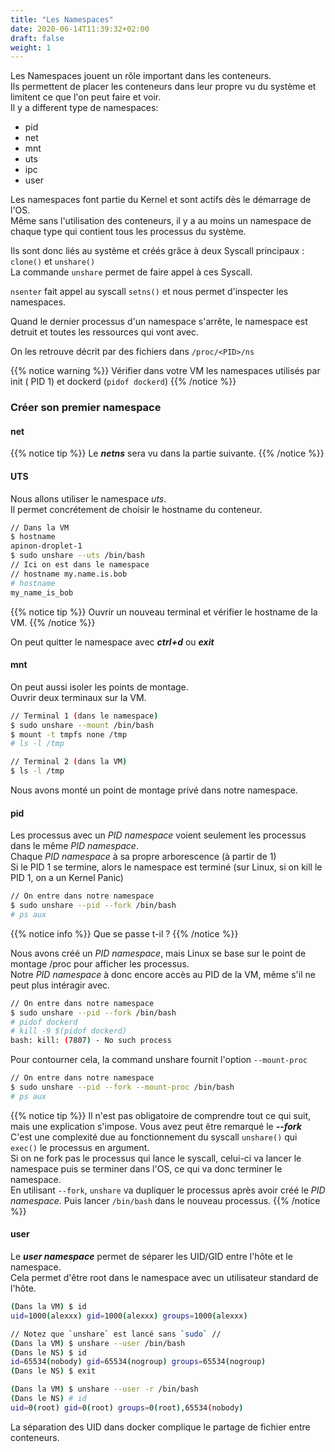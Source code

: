 ```yaml
---
title: "Les Namespaces"
date: 2020-06-14T11:39:32+02:00
draft: false
weight: 1
---
```



Les Namespaces jouent un rôle important dans les conteneurs.  
Ils permettent de placer les conteneurs dans leur propre vu du système et limitent ce que l'on peut faire et voir.  
Il y a different type de namespaces:
* pid
* net
* mnt
* uts
* ipc
* user

Les namespaces font partie du Kernel et sont actifs dès le démarrage de l'OS.  
Même sans l'utilisation des conteneurs, il y a au moins un namespace de chaque type qui contient tous les processus du système.  

Ils sont donc liés au système et créés grâce à deux Syscall principaux : `clone()` et `unshare()`  
La commande `unshare` permet de faire appel à ces Syscall.  

`nsenter` fait appel au syscall `setns()` et nous permet d'inspecter les namespaces.  

Quand le dernier processus d'un namespace s'arrête, le namespace est detruit et toutes les ressources qui vont avec.

On les retrouve décrit par des fichiers dans `/proc/<PID>/ns`

{{% notice warning %}}
Vérifier dans votre VM les namespaces utilisés par init ( PID 1) et dockerd (`pidof dockerd`)
{{% /notice %}}


### Créer son premier namespace
#### net
{{% notice tip %}}
Le ***netns*** sera vu dans la partie suivante.
{{% /notice %}}

#### UTS
Nous allons utiliser le namespace *uts*.  
Il permet concrétement de choisir le hostname du conteneur.  

```bash
// Dans la VM
$ hostname
apinon-droplet-1
$ sudo unshare --uts /bin/bash
// Ici on est dans le namespace
// hostname my.name.is.bob
# hostname
my_name_is_bob
```

{{% notice tip %}}
Ouvrir un nouveau terminal et vérifier le hostname de la VM.
{{% /notice %}}

On peut quitter le namespace avec ***ctrl+d*** ou ***exit***  

#### mnt
On peut aussi isoler les points de montage.  
Ouvrir deux terminaux sur la VM.

```bash
// Terminal 1 (dans le namespace)
$ sudo unshare --mount /bin/bash
$ mount -t tmpfs none /tmp
# ls -l /tmp
```

```bash
// Terminal 2 (dans la VM)
$ ls -l /tmp
```

Nous avons monté un point de montage privé dans notre namespace.

#### pid
Les processus avec un *PID namespace* voient seulement les processus dans le même *PID namespace*.  
Chaque *PID namespace* à sa propre arborescence (à partir de 1)   
Si le PID 1 se termine, alors le namespace est terminé (sur Linux, si on kill le PID 1, on a un Kernel Panic)

```bash
// On entre dans notre namespace
$ sudo unshare --pid --fork /bin/bash
# ps aux
```

{{% notice info %}}
Que se passe t-il ?
{{% /notice %}}


Nous avons créé un *PID namespace*, mais Linux se base sur le point de montage /proc pour afficher les processus.  
Notre *PID namespace* à donc encore accès au PID de la VM, même s'il ne peut plus intéragir avec.  

```bash
// On entre dans notre namespace
$ sudo unshare --pid --fork /bin/bash
# pidof dockerd
# kill -9 $(pidof dockerd)
bash: kill: (7807) - No such process
```

Pour contourner cela, la command unshare fournit l'option `--mount-proc`  
```bash
// On entre dans notre namespace
$ sudo unshare --pid --fork --mount-proc /bin/bash
# ps aux
```

{{% notice tip %}}
Il n'est pas obligatoire de comprendre tout ce qui suit, mais une explication s'impose.
Vous avez peut être remarqué le ***--fork***  
C'est une complexité due au fonctionnement du syscall `unshare()`  qui `exec()` le processus en argument.  
Si on ne fork pas le processus qui lance le syscall, celui-ci va lancer le namespace puis se terminer dans l'OS, ce qui va donc terminer le namespace.  
En utilisant `--fork`, `unshare` va dupliquer le processus après avoir créé le *PID namespace*. Puis lancer `/bin/bash` dans le nouveau processus.
{{% /notice %}}

#### user

Le ***user namespace*** permet de séparer les UID/GID entre l'hôte et le namespace.  
Cela permet d'être root dans le namespace avec un utilisateur standard de l'hôte.  

```bash
(Dans la VM) $ id
uid=1000(alexxx) gid=1000(alexxx) groups=1000(alexxx)

// Notez que `unshare` est lancé sans `sudo` //
(Dans la VM) $ unshare --user /bin/bash
(Dans le NS) $ id
id=65534(nobody) gid=65534(nogroup) groups=65534(nogroup)
(Dans le NS) $ exit

(Dans la VM) $ unshare --user -r /bin/bash
(Dans le NS) # id
uid=0(root) gid=0(root) groups=0(root),65534(nobody)
```

La séparation des UID dans docker complique le partage de fichier entre conteneurs.